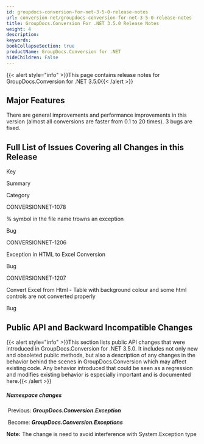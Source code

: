 ```yaml
---
id: groupdocs-conversion-for-net-3-5-0-release-notes
url: conversion-net/groupdocs-conversion-for-net-3-5-0-release-notes
title: GroupDocs.Conversion For .NET 3.5.0 Release Notes
weight: 4
description: 
keywords: 
bookCollapseSection: true
productName: GroupDocs.Conversion for .NET
hideChildren: False
---
```

{{< alert style="info" >}}This page contains release notes for GroupDocs.Conversion for .NET 3.5.0{{< /alert >}}

## Major Features

There are general improvements and performance improvements in this version (almost all conversions are faster from 0.1 to 20 times). 3 bugs are fixed.

## Full List of Issues Covering all Changes in this Release

Key

Summary

Category

CONVERSIONNET-1078

% symbol in the file name trowns an exception

Bug

CONVERSIONNET-1206

Exception in HTML to Excel Conversion

Bug

CONVERSIONNET-1207

Convert Excel from Html - Table with background colour and some html controls are not converted properly

Bug

## Public API and Backward Incompatible Changes

{{< alert style="info" >}}This section lists public API changes that were introduced in GroupDocs.Conversion for .NET 3.5.0. It includes not only new and obsoleted public methods, but also a description of any changes in the behavior behind the scenes in GroupDocs.Conversion which may affect existing code. Any behavior introduced that could be seen as a regression and modifies existing behavior is especially important and is documented here.{{< /alert >}}

##### Namespace changes

 Previous: ***GroupDocs.Conversion.Exception***

 Become: ***GroupDocs.Conversion.Exceptions***

**Note:** The change is need to avoid interference with System.Exception type

